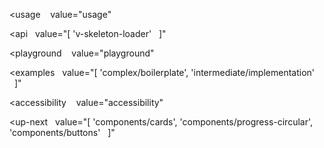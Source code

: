 <usage
   value="usage"
></usage>

<api
  value="[
  'v-skeleton-loader'
  ]"
></api>

<playground
   value="playground"
></playground>

<examples
  value="[
  'complex/boilerplate',
  'intermediate/implementation'
  ]"
></examples>

<accessibility
   value="accessibility"
></accessibility>

<up-next
  value="[
  'components/cards',
  'components/progress-circular',
  'components/buttons'
  ]"
></up-next>